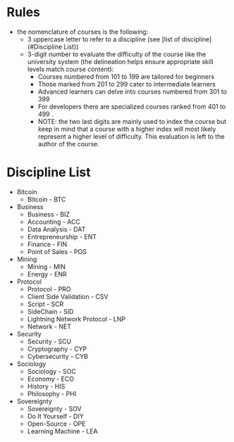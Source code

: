 # Rules 

- the nomenclature of courses is the following:
	- 3 uppercase letter to refer to a discipline (see [list of discipline](#Discipline List))
	- 3-digit number to evaluate the difficulty of the course like the university system (the delineation helps ensure appropriate skill levels match course content):
		- Courses numbered from 101 to 199 are tailored for beginners
		- Those marked from 201 to 299 cater to intermediate learners 
		- Advanced learners can delve into courses numbered from 301 to 399 
		- For developers there are specialized courses ranked from 401 to 499 . 
		- NOTE: the two last digits are mainly used to index the course but keep in mind that a course with a higher index will most likely represent a higher level of difficulty. This evaluation is left to the author of the course.


# Discipline List

- Bitcoin
	- Bitcoin - BTC
- Business
	- Business - BIZ
	- Accounting - ACC
	- Data Analysis - DAT
	- Entrepreneurship - ENT
	- Finance - FIN 
	- Point of Sales - POS
- Mining
	- Mining  - MIN 
	- Energy - ENR
- Protocol 
	- Protocol - PRO
	- Client Side Validation - CSV
	- Script - SCR
	- SideChain - SID 
	- Lightning Network Protocol - LNP
	- Network - NET
- Security
	- Security - SCU
	- Cryptography - CYP
	- Cybersecurity - CYB
- Sociology
	- Sociology - SOC
	- Economy - ECO
	- History - HIS
	- Philosophy - PHI
- Sovereignty
	- Sovereignty - SOV
	- Do It Yourself - DIY 
	- Open-Source - OPE
	- Learning Machine - LEA
